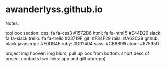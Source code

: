 # awanderlyss.github.io

Notes:

tool box section:
  css:        fa fa-css3   #1572B6
  html:       fa fa-html5  #E44D26
  slack:      fa fa-slack
  trello:     fa fa-trello #23719F
  git:                     #F34F29
  rails:                   #A62C39
  github:                  black
  javascript:              #F0DB4F
  ruby:                    #D91404
  sass:                    #CB6699
  atom:                    #67595D
  




  project img hoover:
    img blurs,
    pull up box from bottom:
      short desc of project
      contacts two links: app and github(repo)
